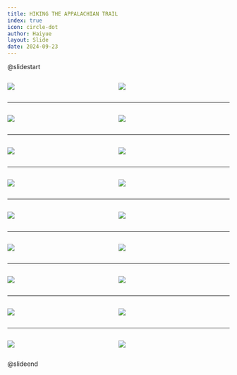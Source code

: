 ```yaml
---
title: HIKING THE APPALACHIAN TRAIL
index: true
icon: circle-dot
author: Haiyue
layout: Slide
date: 2024-09-23
---
```

 
@slidestart

<div style="display:flex">
<div style="flex:1">

![](https://raw.githubusercontent.com/yclord/reading/refs/heads/master/english/Level-X/HIKING%20THE%20APPALACHIAN%20TRAIL/001.webp)
</div>
<div style="flex:1">

![](https://raw.githubusercontent.com/yclord/reading/refs/heads/master/english/Level-X/HIKING%20THE%20APPALACHIAN%20TRAIL/002.webp)
</div>
</div>

---

<div style="display:flex">
<div style="flex:1">

![](https://raw.githubusercontent.com/yclord/reading/refs/heads/master/english/Level-X/HIKING%20THE%20APPALACHIAN%20TRAIL/003.webp)
</div>
<div style="flex:1">

![](https://raw.githubusercontent.com/yclord/reading/refs/heads/master/english/Level-X/HIKING%20THE%20APPALACHIAN%20TRAIL/004.webp)
</div>
</div>

---

<div style="display:flex">
<div style="flex:1">

![](https://raw.githubusercontent.com/yclord/reading/refs/heads/master/english/Level-X/HIKING%20THE%20APPALACHIAN%20TRAIL/005.webp)
</div>
<div style="flex:1">

![](https://raw.githubusercontent.com/yclord/reading/refs/heads/master/english/Level-X/HIKING%20THE%20APPALACHIAN%20TRAIL/006.webp)
</div>
</div>

---

<div style="display:flex">
<div style="flex:1">

![](https://raw.githubusercontent.com/yclord/reading/refs/heads/master/english/Level-X/HIKING%20THE%20APPALACHIAN%20TRAIL/007.webp)
</div>
<div style="flex:1">

![](https://raw.githubusercontent.com/yclord/reading/refs/heads/master/english/Level-X/HIKING%20THE%20APPALACHIAN%20TRAIL/008.webp)
</div>
</div>

---

<div style="display:flex">
<div style="flex:1">

![](https://raw.githubusercontent.com/yclord/reading/refs/heads/master/english/Level-X/HIKING%20THE%20APPALACHIAN%20TRAIL/009.webp)
</div>
<div style="flex:1">

![](https://raw.githubusercontent.com/yclord/reading/refs/heads/master/english/Level-X/HIKING%20THE%20APPALACHIAN%20TRAIL/010.webp)
</div>
</div>

---

<div style="display:flex">
<div style="flex:1">

![](https://raw.githubusercontent.com/yclord/reading/refs/heads/master/english/Level-X/HIKING%20THE%20APPALACHIAN%20TRAIL/011.webp)
</div>
<div style="flex:1">

![](https://raw.githubusercontent.com/yclord/reading/refs/heads/master/english/Level-X/HIKING%20THE%20APPALACHIAN%20TRAIL/012.webp)
</div>
</div>

---

<div style="display:flex">
<div style="flex:1">

![](https://raw.githubusercontent.com/yclord/reading/refs/heads/master/english/Level-X/HIKING%20THE%20APPALACHIAN%20TRAIL/013.webp)
</div>
<div style="flex:1">

![](https://raw.githubusercontent.com/yclord/reading/refs/heads/master/english/Level-X/HIKING%20THE%20APPALACHIAN%20TRAIL/014.webp)
</div>
</div>

---

<div style="display:flex">
<div style="flex:1">

![](https://raw.githubusercontent.com/yclord/reading/refs/heads/master/english/Level-X/HIKING%20THE%20APPALACHIAN%20TRAIL/015.webp)
</div>
<div style="flex:1">

![](https://raw.githubusercontent.com/yclord/reading/refs/heads/master/english/Level-X/HIKING%20THE%20APPALACHIAN%20TRAIL/016.webp)
</div>
</div>

---

<div style="display:flex">
<div style="flex:1">

![](https://raw.githubusercontent.com/yclord/reading/refs/heads/master/english/Level-X/HIKING%20THE%20APPALACHIAN%20TRAIL/017.webp)
</div>
<div style="flex:1">

![](https://raw.githubusercontent.com/yclord/reading/refs/heads/master/english/Level-X/HIKING%20THE%20APPALACHIAN%20TRAIL/018.webp)
</div>
</div>

@slideend
